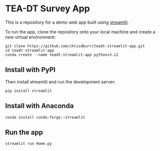 # TEA-DT Survey App

This is a repository for a demo web app built using [streamlit](https://streamlit.io).

To run the app, clone the repository onto your local machine and create a new virtual environment:

```shell
git clone https://github.com/chrisdburr/teadt-streamlit-app.git
cd teadt-streamlit-app
conda create --name teadt-streamlit-app python=3.11
```

## Install with PyPI

Then install streamlit and run the development server:

```shell
pip install streamlit
```

## Install with Anaconda

```shell
conda install conda-forge::streamlit
```

## Run the app

```shell
streamlit run Home.py
```
